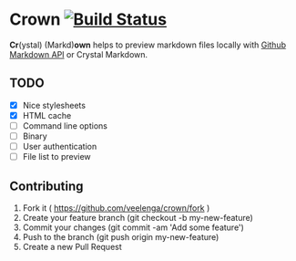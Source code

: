# Crown [![Build Status](https://travis-ci.org/veelenga/crown.svg)](https://travis-ci.org/veelenga/crown)



**Cr**(ystal) (Markd)**own** helps to preview markdown files locally with [Github Markdown API](https://developer.github.com/v3/markdown/#render-a-markdown-document-in-raw-mode) or Crystal Markdown.

## TODO

  * [X] Nice stylesheets
  * [X] HTML cache
  * [ ] Command line options
  * [ ] Binary
  * [ ] User authentication
  * [ ] File list to preview

## Contributing

1. Fork it ( https://github.com/veelenga/crown/fork )
2. Create your feature branch (git checkout -b my-new-feature)
3. Commit your changes (git commit -am 'Add some feature')
4. Push to the branch (git push origin my-new-feature)
5. Create a new Pull Request

